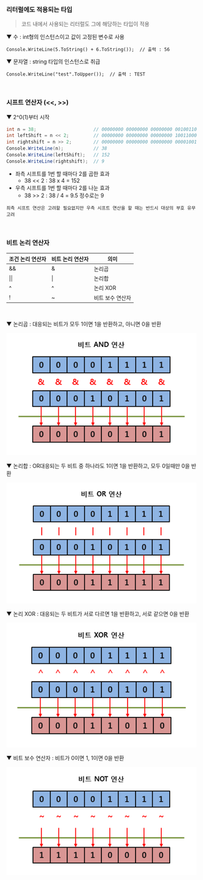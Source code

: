 ### 리터럴에도 적용되는 타입
> 코드 내에서 사용되는 리터럴도 그에 해당하는 타입이 적용

▼ 수 : int형의 인스턴스이고 값이 고정된 변수로 사용
````
Console.WriteLine(5.ToString() + 6.ToString());  // 출력 : 56
````
▼ 문자열 : string 타입의 인스턴스로 취급
````
Console.WriteLine("test".ToUpper());  // 출력 : TEST
````
<br>

### 시프트 연산자 (<<, >>)
▼ 2^0(1)부터 시작
````csharp
int n = 38;                     // 00000000 00000000 00000000 00100110
int leftShift = n << 2;         // 00000000 00000000 00000000 10011000
int rightshift = n >> 2;        // 00000000 00000000 00000000 00001001
Console.WriteLine(n);           // 38
Console.WriteLine(leftShift);   // 152
Console.WriteLine(rightshift);  // 9
````
- 좌측 시프트를 1번 할 때마다 2를 곱한 효과
  - 38 << 2 : 38 x 4 = 152
- 우측 시프트를 1번 할 때마다 2를 나눈 효과
  - 38 >> 2 : 38 / 4 = 9.5 정수로는 9

````
죄측 시프트 연산은 고려할 필요없지만 우측 시프트 연산을 할 때는 반드시 대상의 부호 유무 고려
````
<br>

### 비트 논리 연산자
|조건 논리 연산자|비트 논리 연산자|의미|
|---|---|---|
|&&|&|논리곱|
|&#124;&#124;|&#124;|논리합|
|^|^|논리 XOR|
|!|~|비트 보수 연산자|

<br>

▼ 논리곱 : 대응되는 비트가 모두 1이면 1을 반환하고, 아니면 0을 반환

<img src="./Images/5_비트_AND_연산.png" width="500"/>
<br>

▼ 논리합 : OR대응되는 두 비트 중 하나라도 1이면 1을 반환하고, 모두 0일때만 0을 반환

<img src="./Images/5_비트_OR_연산.png" width="500"/>
<br>

▼ 논리 XOR : 대응되는 두 비트가 서로 다르면 1을 반환하고, 서로 같으면 0을 반환

<img src="./Images/5_비트_XOR_연산.png" width="500"/>
<br>

▼ 비트 보수 연산자 : 비트가 0이면 1, 1이면 0을 반환

<img src="./Images/5_비트_NOT_연산.png" width="500"/>
<br>
